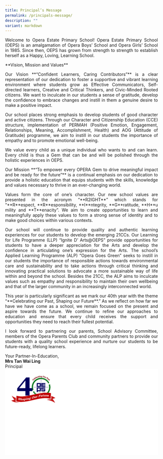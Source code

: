 ```yaml
---
title: Principal’s Message
permalink: /principals-message/
description: ""
variant: markdown
---
```

<p align="justify">Welcome to Opera Estate Primary School!  
Opera Estate Primary School (OEPS) is an amalgamation of Opera Boys’ School and Opera Girls’ School in 1985. Since then, OEPS has grown from strength to strength to establish herself as a Happy, Loving, Learning School.</p>

<p align="justify">**Vision, Mission and Values**</p>

<p align="justify">Our Vision&nbsp;**“Confident Learners, Caring Contributors”**&nbsp;is a clear representation of our dedication to foster a supportive and vibrant learning environment where students grow as Effective Communicators, Self-directed learners, Creative and Critical Thinkers, and Civic-Minded Rooted citizens. We want to inculcate in our students a sense of gratitude, develop the confidence to embrace changes and instill in them a genuine desire to make a positive impact.</p>

<p align="justify">Our school places strong emphasis to develop students of good character and active citizens. Through our Character and Citizenship Education (CCE) structure, implementation of PERMAH (Positive Emotion, Engagement, Relationships, Meaning, Accomplishment, Health) and AOG (Attitude of Gratitude) programme, we aim to instill in our students the importance of empathy and to promote emotional well-being.</p>

<p align="justify">We value every child as a unique individual who wants to and can learn. Every child is thus a Gem that can be and will be polished through the holistic experiences in OEPS.</p>

<p align="justify">Our Mission&nbsp;**“To empower every OPERA Gem to drive meaningful impact and be ready for the future”**&nbsp;is a continual emphasis on our dedication to provide a holistic education that equips students with the skills, knowledge and values necessary to thrive in an ever-changing world.</p>

<p align="justify">Values form the core of one’s character. Our new school values are presented in the acronym “**R2IGHT**” which stands for “**R**espect,&nbsp;**R**esponsibility,&nbsp;**I**ntegrity,&nbsp;**G**ratitude,&nbsp;**H**umility and&nbsp;**T**enacity”. We aim to create opportunities to learn and meaningfully apply these values to form a strong sense of identity and to make good choices within various contexts.</p>

<p align="justify">Our school will continue to provide quality and authentic learning experiences for our students to develop the emerging 21CCs. Our Learning for Life Programme (LLP) “Ignite D’ Arts@OEPS” provide opportunities for students to have a deeper appreciation for the Arts and develop the confidence in articulating one’s expression for the Arts. The school’s Applied Learning Programme (ALP) “Opera Goes Green” seeks to instill in our students the importance of responsible actions towards environmental care and sustainability and to take actions through critical thinking and innovating practical solutions to advocate a more sustainable way of life within and beyond the school. Besides the 21CC, the ALP aims to inculcate values such as empathy and responsibility to maintain their own wellbeing and that of the larger community in an increasingly interconnected world.</p>

<p align="justify">This year is particularly significant as we mark our 40th year with the theme “**Celebrating our Past, Shaping our Future**.” As we reflect on how far we have we have come as a school, we remain focused on the present and aspire towards the future. We continue to refine our approaches to education and ensure that every child receives the support and opportunities they need to reach their fullest potential.</p>

<p align="justify">I look forward to partnering our parents, School Advisory Committee, members of the Opera Parents Club and community partners to provide our students with a quality school experience and nurture our students to be future-ready, lifelong learners.</p>

Your Partner-In-Education,  
<b>Mrs Tan Wai Ling</b><br>Principal
<img src="/images/2025/40anni.png">